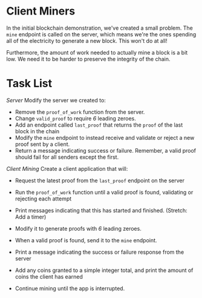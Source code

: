 # Client Miners

In the initial blockchain demonstration, we've created a small problem. The `mine` endpoint is called on the server, which means we're the ones spending all of the electricity to generate a new block. This won't do at all!

Furthermore, the amount of work needed to actually mine a block is a bit low. We need it to be harder to preserve the integrity of the chain.

# Task List

_Server_
Modify the server we created to:

- Remove the `proof_of_work` function from the server.
- Change `valid_proof` to require _6_ leading zeroes.
- Add an endpoint called `last_proof` that returns the `proof` of the last block in the chain
- Modify the `mine` endpoint to instead receive and validate or reject a new proof sent by a client.
- Return a message indicating success or failure. Remember, a valid proof should fail for all senders except the first.

_Client Mining_
Create a client application that will:

- Request the latest proof from the `last_proof` endpoint on the server
- Run the `proof_of_work` function until a valid proof is found, validating or rejecting each attempt
- Print messages indicating that this has started and finished. (Stretch: Add a timer)
- Modify it to generate proofs with _6_ leading zeroes.
- When a valid proof is found, send it to the `mine` endpoint.
- Print a message indicating the success or failure response from the server

- Add any coins granted to a simple integer total, and print the amount of coins the client has earned
- Continue mining until the app is interrupted.
